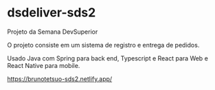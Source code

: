 # dsdeliver-sds2
Projeto da Semana DevSuperior

O projeto consiste em um sistema de registro e entrega de pedidos.

Usado Java com Spring para back end, Typescript e React para Web e React Native para mobile.

https://brunotetsuo-sds2.netlify.app/
